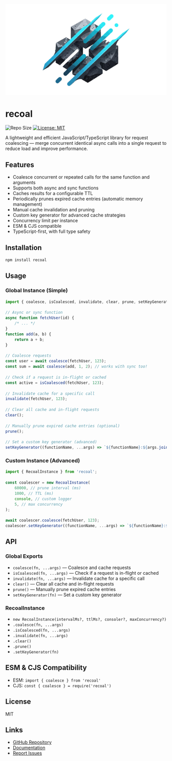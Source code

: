 ![Header](https://raw.githubusercontent.com/aldhosutra/recoal/HEAD/website/static/img/docusaurus-social-card.jpg)

# recoal

![Repo Size](https://img.shields.io/github/repo-size/aldhosutra/recoal)
[![License: MIT](https://img.shields.io/github/license/aldhosutra/recoal?color=green)](https://opensource.org/license/mit)

A lightweight and efficient JavaScript/TypeScript library for request coalescing — merge concurrent identical async calls into a single request to reduce load and improve performance.

## Features

- Coalesce concurrent or repeated calls for the same function and arguments
- Supports both async and sync functions
- Caches results for a configurable TTL
- Periodically prunes expired cache entries (automatic memory management)
- Manual cache invalidation and pruning
- Custom key generator for advanced cache strategies
- Concurrency limit per instance
- ESM & CJS compatible
- TypeScript-first, with full type safety

## Installation

```sh
npm install recoal
```

## Usage

### Global Instance (Simple)

```ts
import { coalesce, isCoalesced, invalidate, clear, prune, setKeyGenerator } from 'recoal';

// Async or sync function
async function fetchUser(id) {
	/* ... */
}
function add(a, b) {
	return a + b;
}

// Coalesce requests
const user = await coalesce(fetchUser, 123);
const sum = await coalesce(add, 1, 2); // works with sync too!

// Check if a request is in-flight or cached
const active = isCoalesced(fetchUser, 123);

// Invalidate cache for a specific call
invalidate(fetchUser, 123);

// Clear all cache and in-flight requests
clear();

// Manually prune expired cache entries (optional)
prune();

// Set a custom key generator (advanced)
setKeyGenerator((functionName, ...args) => `${functionName}:${args.join('-')}`);
```

### Custom Instance (Advanced)

```ts
import { RecoalInstance } from 'recoal';

const coalescer = new RecoalInstance(
	60000, // prune interval (ms)
	1000, // TTL (ms)
	console, // custom logger
	5, // max concurrency
);

await coalescer.coalesce(fetchUser, 123);
coalescer.setKeyGenerator((functionName, ...args) => `${functionName}:${args.join('-')}`);
```

## API

### Global Exports

- `coalesce(fn, ...args)` — Coalesce and cache requests
- `isCoalesced(fn, ...args)` — Check if a request is in-flight or cached
- `invalidate(fn, ...args)` — Invalidate cache for a specific call
- `clear()` — Clear all cache and in-flight requests
- `prune()` — Manually prune expired cache entries
- `setKeyGenerator(fn)` — Set a custom key generator

### RecoalInstance

- `new RecoalInstance(intervalMs?, ttlMs?, consoler?, maxConcurrency?)`
- `.coalesce(fn, ...args)`
- `.isCoalesced(fn, ...args)`
- `.invalidate(fn, ...args)`
- `.clear()`
- `.prune()`
- `.setKeyGenerator(fn)`

## ESM & CJS Compatibility

- ESM: `import { coalesce } from 'recoal'`
- CJS: `const { coalesce } = require('recoal')`

## License

MIT

## Links

- [GitHub Repository](https://github.com/aldhosutra/recoal)
- [Documentation](https://recoal.js.org)
- [Report Issues](https://github.com/aldhosutra/recoal/issues)
